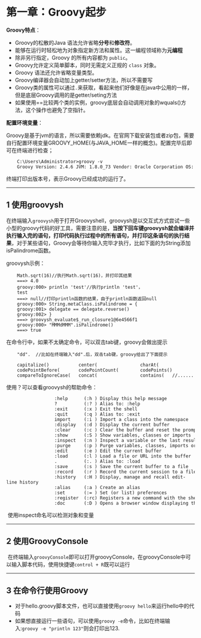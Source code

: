 # 第一章：Groovy起步

**Groovy特点**：

- Groovy的松散的Java 语法允许省略**分号**和**修改符**。
- 能够在运行时轻松地为对象指定新方法和属性。这一编程领域称为**元编程**
- 除非另行指定，Groovy 的所有内容都为 `public`。
- Groovy允许定义简单脚本，同时无需定义正规的 `class` 对象。
- Groovy 语法还允许省略变量类型。
- Groovy编译器会自动加上getter/setter方法，所以不需要写
- Groovy类的属性可以通过`.`来获取，看起来他们好像是在java中公用的一样，但是底层Groovy调用的是getter/seting方法
- 如果使用==比较两个类的实例，groovy底层会自动调用对象的wquals()方法，这个操作也避免了空指针。

**配置环境变量**：

Groovy是基于jvm的语言，所以需要依赖jdk。在官网下载安装包或者zip包，需要自行配置环境变量GROOVY_HOME(与JAVA_HOME一样的概念)。配置完毕后即可在终端进行检查；

```
    C:\Users\Administrator>groovy -v
    Groovy Version: 2.4.6 JVM: 1.8.0_73 Vendor: Oracle Corporation OS: Windows 10
```

终端打印出版本号，表示Groovy已经成功的运行了。


---
## 1 使用groovysh

在终端输入`groovysh`用于打开Groovyshell，groovysh是以交互式方式尝试一些小型的groovy代码的好工具，需要注意的是，**当按下回车键groovysh就会编译并执行输入完的语句，打印代码执行过程中的所有语句，并打印这条语句的执行结果**，对于某些语句，Groovy会等待你输入完毕才执行，比如下面的为String添加isPalindrome函数。

groovysh示例：
```
    Math.sqrt(16)//执行Math.sqrt(16)，并打印其结果
    ===> 4.0
    groovy:000> println 'test'//执行println 'test'，
    test
    ===> null//打印println函数的结果，由于println函数返回null
    groovy:000> String.metaClass.isPalindrome = {
    groovy:001> delegate == delegate.reverse()
    groovy:002> }
    ===> groovysh_evaluate$_run_closure1@6e4566f1
    groovy:000> "MMMdMMM".isPalindrome()
    ===> true
```

在命令行中，如果不太确定命令，可以双击tab键，groovy会做出提示
```
    "dd".  //比如在终端输入"dd".后，双击tab键，groovy给出了下面提示

    capitalize()           center(                charAt(                chars()                codePointAt(
    codePointBefore(       codePointCount(        codePoints()           collectReplacements(   compareTo(
    compareToIgnoreCase(   concat(                contains(   //......
```

使用？可以查看groovysh的帮助命令：


```
                  :help      (:h ) Display this help message
                  ?          (:? ) Alias to: :help
                  :exit      (:x ) Exit the shell
                  :quit      (:q ) Alias to: :exit
                  import     (:i ) Import a class into the namespace
                  :display   (:d ) Display the current buffer
                  :clear     (:c ) Clear the buffer and reset the prompt counter.
                  :show      (:S ) Show variables, classes or imports
                  :inspect   (:n ) Inspect a variable or the last result with the GUI object browser
                  :purge     (:p ) Purge variables, classes, imports or preferences
                  :edit      (:e ) Edit the current buffer
                  :load      (:l ) Load a file or URL into the buffer
                  .          (:. ) Alias to: :load
                  :save      (:s ) Save the current buffer to a file
                  :record    (:r ) Record the current session to a file
                  :history   (:H ) Display, manage and recall edit-line history
                  :alias     (:a ) Create an alias
                  :set       (:= ) Set (or list) preferences
                  :register  (:rc) Registers a new command with the shell
                  :doc       (:D ) Opens a browser window displaying the doc for the argument
```

 使用inspect命名可以检测对象和变量


---
## 2 使用GroovyConsole

 在终端输入`groovyConsole`即可以打开groovyConsole，在groovyConsole中可以输入脚本代码，使用快捷键`control + R`既可以运行


---
## 3 在命令行使用Groovy

- 对于hello.groovy脚本文件，也可以直接使用`groovy hello`来运行hello中的代码
- 如果想直接运行一些语句，可以使用`groovy -e`命令，比如在终端输入:`groovy -e "println 123"`则会打印出123.




